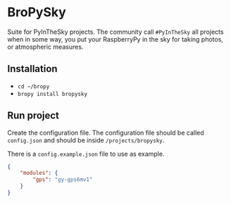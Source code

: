 # BroPySky
Suite for PyInTheSky projects.
The community call `#PyInTheSky` all projects when in some way, you put your RaspberryPy in the sky for taking photos, or atmospheric measures.

## Installation
* `cd ~/bropy`
* `bropy install bropysky`

## Run project
Create the configuration file.
The configuration file should be called `config.json` and should be inside `/projects/bropysky`.

There is a `config.example.json` file to use as example.
```JSON
{
	"modules": {
		"gps": "gy-gps6mv1"
	}
}
```